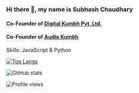 ### Hi there 👋, my name is Subhash Chaudhary
#### Co-Founder of [Digital Kumbh Pvt. Ltd.](https://digitalkumbh.in)
#### Co-Founder of [Audio Kumbh](https://audiokumbh.com)

Skills: JavaScript & Python





[![Top Langs](https://github-readme-stats.vercel.app/api/top-langs/?username=aslisubhash)](https://github.com/anuraghazra/github-readme-stats)

![GitHub stats](https://github-readme-stats.vercel.app/api?username=aslisubhash&show_icons=true)  

![Profile views](https://gpvc.arturio.dev/aslisubhash)  
